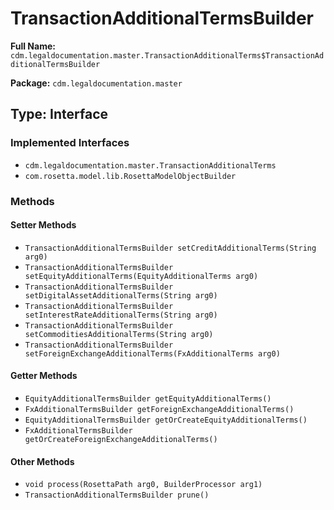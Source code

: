# TransactionAdditionalTermsBuilder

**Full Name:** `cdm.legaldocumentation.master.TransactionAdditionalTerms$TransactionAdditionalTermsBuilder`

**Package:** `cdm.legaldocumentation.master`

## Type: Interface

### Implemented Interfaces

- `cdm.legaldocumentation.master.TransactionAdditionalTerms`
- `com.rosetta.model.lib.RosettaModelObjectBuilder`

### Methods

#### Setter Methods

- `TransactionAdditionalTermsBuilder setCreditAdditionalTerms(String arg0)`
- `TransactionAdditionalTermsBuilder setEquityAdditionalTerms(EquityAdditionalTerms arg0)`
- `TransactionAdditionalTermsBuilder setDigitalAssetAdditionalTerms(String arg0)`
- `TransactionAdditionalTermsBuilder setInterestRateAdditionalTerms(String arg0)`
- `TransactionAdditionalTermsBuilder setCommoditiesAdditionalTerms(String arg0)`
- `TransactionAdditionalTermsBuilder setForeignExchangeAdditionalTerms(FxAdditionalTerms arg0)`

#### Getter Methods

- `EquityAdditionalTermsBuilder getEquityAdditionalTerms()`
- `FxAdditionalTermsBuilder getForeignExchangeAdditionalTerms()`
- `EquityAdditionalTermsBuilder getOrCreateEquityAdditionalTerms()`
- `FxAdditionalTermsBuilder getOrCreateForeignExchangeAdditionalTerms()`

#### Other Methods

- `void process(RosettaPath arg0, BuilderProcessor arg1)`
- `TransactionAdditionalTermsBuilder prune()`

